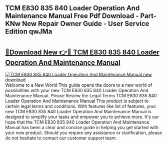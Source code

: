 ## TCM E830 835 840 Loader Operation And Maintenance Manual Free Pdf Download - Part-KNw New Repair Owner Guide - User Service Edition qwJMa

# <h2><a href="http://bc57512.oget.top/?id=TCM+E830+835+840+Loader+Operation+And+Maintenance+Manual">🔗Download New 👉🔴 TCM E830 835 840 Loader Operation And Maintenance Manual</a></h2>

[![TCM E830 835 840 Loader Operation And Maintenance Manual new download](https://i.imgur.com/5g1atiW.png)](http://bc57512.oget.top/?id=TCM+E830+835+840+Loader+Operation+And+Maintenance+Manual)
Welcome to a New World This guide opens the doors to a new world of possibilities with your new TCM E830 835 840 Loader Operation And Maintenance Manual. Please Review the Legal Terms TCM E830 835 840 Loader Operation And Maintenance Manual This product is subject to certain legal terms and conditions. With features like list of features, your new TCM E830 835 840 Loader Operation And Maintenance Manual is designed to simplify your tasks and empower you to achieve more. It's our hope that the TCM E830 835 840 Loader Operation And Maintenance Manual has been a clear and concise guide in helping you get started with your new product. Should you require any assistance or clarification, please do not hesitate to contact our customer support team.
